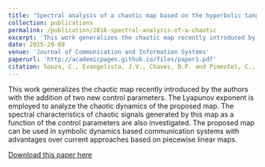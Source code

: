 ```yaml
---
title: "Spectral analysis of a chaotic map based on the hyperbolic tangent function"
collection: publications
permalink: /publication/2016-spectral-analysis-of-a-chaotic
excerpt: 'This work generalizes the chaotic map recently introduced by the authors with the addition of two new control parameters. The Lyapunov exponent is employed to analyze the chaotic dynamics of the proposed map. The spectral characteristics of chaotic signals generated by this map as a function of the control parameters are also investigated. The proposed map can be used in symbolic dynamics based communication systems with advantages over current approaches based on piecewise linear maps.'
date: 2015-29-09
venue: 'Journal of Communication and Information Systems'
paperurl: 'http://academicpages.github.io/files/paper1.pdf'
citation: Souza, C., Evangelista, J.V., Chaves, D.P. and Pimentel, C., 2016. &quot;Spectral analysis of a chaotic map based on the hyperbolic tangent function.&quot; <i>Journal of Communication and Information Systems</i>, 31(1).'
---
```


This work generalizes the chaotic map recently introduced by the authors with the addition of two new control parameters. The Lyapunov exponent is employed to analyze the chaotic dynamics of the proposed map. The spectral characteristics of chaotic signals generated by this map as a function of the control parameters are also investigated. The proposed map can be used in symbolic dynamics based communication systems with advantages over current approaches based on piecewise linear maps.

[Download this paper here](https://jvce92.github.io/files/2016-spectral-analysis-of-a-chaotic.pdf)